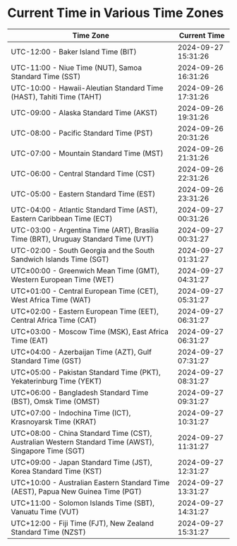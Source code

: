 # Current Time in Various Time Zones

| Time Zone | Current Time |
|-----------|--------------|
| UTC-12:00 - Baker Island Time (BIT) | 2024-09-27 15:31:26 |
| UTC-11:00 - Niue Time (NUT), Samoa Standard Time (SST) | 2024-09-26 16:31:26 |
| UTC-10:00 - Hawaii-Aleutian Standard Time (HAST), Tahiti Time (TAHT) | 2024-09-26 17:31:26 |
| UTC-09:00 - Alaska Standard Time (AKST) | 2024-09-26 19:31:26 |
| UTC-08:00 - Pacific Standard Time (PST) | 2024-09-26 20:31:26 |
| UTC-07:00 - Mountain Standard Time (MST) | 2024-09-26 21:31:26 |
| UTC-06:00 - Central Standard Time (CST) | 2024-09-26 22:31:26 |
| UTC-05:00 - Eastern Standard Time (EST) | 2024-09-26 23:31:26 |
| UTC-04:00 - Atlantic Standard Time (AST), Eastern Caribbean Time (ECT) | 2024-09-27 00:31:26 |
| UTC-03:00 - Argentina Time (ART), Brasília Time (BRT), Uruguay Standard Time (UYT) | 2024-09-27 00:31:27 |
| UTC-02:00 - South Georgia and the South Sandwich Islands Time (SGT) | 2024-09-27 01:31:27 |
| UTC±00:00 - Greenwich Mean Time (GMT), Western European Time (WET) | 2024-09-27 04:31:27 |
| UTC+01:00 - Central European Time (CET), West Africa Time (WAT) | 2024-09-27 05:31:27 |
| UTC+02:00 - Eastern European Time (EET), Central Africa Time (CAT) | 2024-09-27 06:31:27 |
| UTC+03:00 - Moscow Time (MSK), East Africa Time (EAT) | 2024-09-27 06:31:27 |
| UTC+04:00 - Azerbaijan Time (AZT), Gulf Standard Time (GST) | 2024-09-27 07:31:27 |
| UTC+05:00 - Pakistan Standard Time (PKT), Yekaterinburg Time (YEKT) | 2024-09-27 08:31:27 |
| UTC+06:00 - Bangladesh Standard Time (BST), Omsk Time (OMST) | 2024-09-27 09:31:27 |
| UTC+07:00 - Indochina Time (ICT), Krasnoyarsk Time (KRAT) | 2024-09-27 10:31:27 |
| UTC+08:00 - China Standard Time (CST), Australian Western Standard Time (AWST), Singapore Time (SGT) | 2024-09-27 11:31:27 |
| UTC+09:00 - Japan Standard Time (JST), Korea Standard Time (KST) | 2024-09-27 12:31:27 |
| UTC+10:00 - Australian Eastern Standard Time (AEST), Papua New Guinea Time (PGT) | 2024-09-27 13:31:27 |
| UTC+11:00 - Solomon Islands Time (SBT), Vanuatu Time (VUT) | 2024-09-27 14:31:27 |
| UTC+12:00 - Fiji Time (FJT), New Zealand Standard Time (NZST) | 2024-09-27 15:31:27 |
